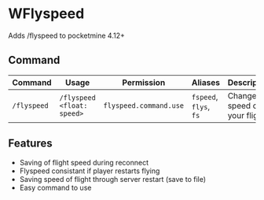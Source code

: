 # WFlyspeed

Adds /flyspeed to pocketmine 4.12+

## Command

| Command | Usage | Permission | Aliases | Description |
| --- | --- | --- | --- | --- |
| `/flyspeed` | `/flyspeed <float: speed>` | `flyspeed.command.use` | `fspeed`, `flys`, `fs` | Change the speed of your flight |

## Features 

- Saving of flight speed during reconnect
- Flyspeed consistant if player restarts flying
- Saving speed of flight through server restart (save to file)
- Easy command to use
